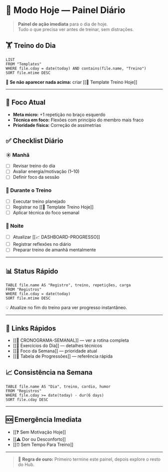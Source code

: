 # 📆 Modo Hoje — Painel Diário

> **Painel de ação imediata** para o dia de hoje.  
> Tudo o que precisa ver antes de treinar, sem distrações.

## 🏋️ Treino do Dia
```dataview
LIST
FROM "Templates"
WHERE file.cday = date(today) AND contains(file.name, "Treino")
SORT file.mtime DESC
````

🔹 **Se não aparecer nada acima:** criar [[📝 Template Treino Hoje]]

---

## 🎯 Foco Atual

* **Meta micro:** +1 repetição no braço esquerdo
* **Técnica em foco:** Flexões com princípio do membro mais fraco
* **Prioridade física:** Correção de assimetrias

## ✅ Checklist Diário

### ☀️ Manhã

* [ ] Revisar treino do dia
* [ ] Avaliar energia/motivação (1–10)
* [ ] Definir foco da sessão

### 💪 Durante o Treino

* [ ] Executar treino planejado
* [ ] Registrar no \[\[📝 Template Treino Hoje]]
* [ ] Aplicar técnica do foco semanal

### 🌙 Noite

* [ ] Atualizar \[\[📈 DASHBOARD-PROGRESSO]]
* [ ] Registrar reflexões no diário
* [ ] Preparar treino de amanhã mentalmente

---

## 📊 Status Rápido

```dataview
TABLE file.name AS "Registro", treino, repetições, carga
FROM "Registros"
WHERE file.cday = date(today)
SORT file.mtime DESC
```

💡 Atualize no fim do treino para ver progresso instantâneo.

---

## 🔄 Links Rápidos

* [[📅 CRONOGRAMA-SEMANAL]] — ver a rotina completa
* [[💪 Exercícios do Dia]] — detalhes técnicos
* [[🎯 Foco da Semana]] — prioridade atual
* [[🔢 Tabela de Progressões]] — referência rápida

## 📈 Consistência na Semana

```dataview
TABLE file.name AS "Dia", treino, cardio, humor
FROM "Registros"
WHERE file.cday >= date(today) - dur(6 days)
SORT file.cday DESC
```

---

## 🆘 Emergência Imediata

* \[\[❓ Sem Motivação Hoje]]
* \[\[⚠️ Dor ou Desconforto]]
* \[\[⏰ Sem Tempo Para Treino]]

---

> 🎯 **Regra de ouro:** Primeiro termine este painel, depois explore o resto do Hub.